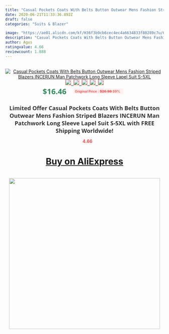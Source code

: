 ```yaml
---
title: "Casual Pockets Coats With Belts Button Outwear Mens Fashion Striped Blazers INCERUN Man Patchwork Long Sleeve Lapel Suit S-5XL"
date: 2020-06-21T11:33:36.892Z
draft: false
categories: "Suits & Blazer"

image: "https://ae01.alicdn.com/kf/H36f3b9cb6cec4ec4a6634833f80289c7u/Casual-Pockets-Coats-With-Belts-Button-Outwear-Mens-Fashion-Striped-Blazers-INCERUN-Man-Patchwork-Long-Sleeve.jpg"
description: "Casual Pockets Coats With Belts Button Outwear Mens Fashion Striped Blazers INCERUN Man Patchwork Long Sleeve Lapel Suit S-5XL"
author: Agus
ratingvalue: 4.66
reviewcount: 1.888
---
```

<br>
<div style="text-align: center;">
<a href="https://s.click.aliexpress.com/e/_ApMauz" target="_blank" rel="nofollow noopener noreferrer"><img alt="Casual Pockets Coats With Belts Button Outwear Mens Fashion Striped Blazers INCERUN Man Patchwork Long Sleeve Lapel Suit S-5XL" class="magnifier-image" src="https://ae01.alicdn.com/kf/H36f3b9cb6cec4ec4a6634833f80289c7u/Casual-Pockets-Coats-With-Belts-Button-Outwear-Mens-Fashion-Striped-Blazers-INCERUN-Man-Patchwork-Long-Sleeve.jpg_640x640.jpg">
<br>
<img style="border:1px solid salmon" src="https://ae01.alicdn.com/kf/H36f3b9cb6cec4ec4a6634833f80289c7u/Casual-Pockets-Coats-With-Belts-Button-Outwear-Mens-Fashion-Striped-Blazers-INCERUN-Man-Patchwork-Long-Sleeve.jpg_120x120.jpg">&nbsp;&nbsp;<img style="border:1px solid salmon" src="https://ae01.alicdn.com/kf/H31216c69bf66409cb518c97d6d3fffd6x/Casual-Pockets-Coats-With-Belts-Button-Outwear-Mens-Fashion-Striped-Blazers-INCERUN-Man-Patchwork-Long-Sleeve.jpg_120x120.jpg">&nbsp;&nbsp;<img style="border:1px solid salmon" src="https://ae01.alicdn.com/kf/Hd71869864fef4175a961532fdbdaedbdT/Casual-Pockets-Coats-With-Belts-Button-Outwear-Mens-Fashion-Striped-Blazers-INCERUN-Man-Patchwork-Long-Sleeve.jpg_120x120.jpg">&nbsp;&nbsp;<img style="border:1px solid salmon" src="https://ae01.alicdn.com/kf/Hdcd096e37b034e0bad549a0972ede58eL/Casual-Pockets-Coats-With-Belts-Button-Outwear-Mens-Fashion-Striped-Blazers-INCERUN-Man-Patchwork-Long-Sleeve.jpg_120x120.jpg">&nbsp;&nbsp;<img style="border:1px solid salmon" src="https://ae01.alicdn.com/kf/H2799d8ad7a3a4987a1a7788a86c2f448F/Casual-Pockets-Coats-With-Belts-Button-Outwear-Mens-Fashion-Striped-Blazers-INCERUN-Man-Patchwork-Long-Sleeve.jpg_120x120.jpg"></a></div><br0>
<div style="text-align: center;"><span style="background-color: white; border: 0px; box-sizing: border-box; color: seagreen; display: inline-block; font-family: &quot;open sans&quot; , &quot;arial&quot; , &quot;helvetica&quot; , sans-serif , &quot;heiti&quot;; font-size: 24px; font-stretch: inherit; font-weight: 700; line-height: inherit; margin: 0px 10px 0px 0px; padding: 0px; vertical-align: middle;">$16.46 </span>
<span style="background: rgb(255 , 241 , 241); border-radius: 3px; border: 0px; box-sizing: border-box; color: #ff4747; display: inline-block; font-family: inherit; font-size: 12px; font-stretch: inherit; font-style: inherit; font-variant: inherit; font-weight: 600; line-height: inherit; margin: 0px; padding: 2px 5px; transform: scale(0.9); vertical-align: middle;">Original Price : <b style="text-decoration: line-through;">$26.98 </b> 39%&nbsp;&nbsp;</span></div>
<h1 style="color: #333333; display: inline-block; font-family: &quot;open sans&quot; , &quot;arial&quot; , &quot;helvetica&quot; , sans-serif , &quot;heiti&quot;; font-size: 18px; font-stretch: inherit; font-weight: 700; text-align: center;">Limited Offer Casual Pockets Coats With Belts Button Outwear Mens Fashion Striped Blazers INCERUN Man Patchwork Long Sleeve Lapel Suit S-5XL with FREE Shipping Worldwide!</h1>
<div style="color: #ff4747; text-align: center;">
<img src="https://4.bp.blogspot.com/-M0ZcTcb-5uY/XleCXlxnR4I/AAAAAAAAAEc/OrjgMkXV1oMQFaCRZj5HQwOCBcu3w1FegCPcBGAYYCw/s1600/star.png" style="height: 15px;">&nbsp;<b>4.66</b></div>
<div class="button_cont" align="center"><a class="buynow_a" href="https://s.click.aliexpress.com/e/_ApMauz" target="_blank" rel="nofollow noopener noreferrer"><H1>Buy on AliExpress</H1></a></div><br>
<div class="separator" style="clear: both; text-align: center;">
<img src="https://lh3.googleusercontent.com/-pTy5HemUv9M/XlePHvY0dAI/AAAAAAAAAE4/0nX5iRUoIWY8eMW9Dpxeirr157OZliDIgCLcBGAsYHQ/s1600/badge.gif" width="480">
</div>

